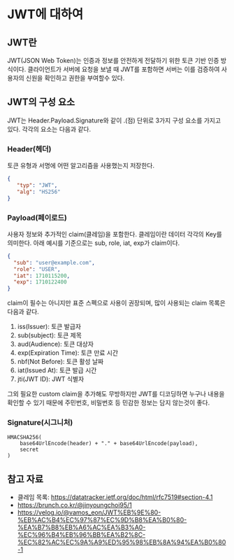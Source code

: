 # JWT에 대하여

## JWT란

JWT(JSON Web Token)는 인증과 정보를 안전하게 전달하기 위한 토큰 기반 인증 방식이다. 클라이언트가 서버에 요청을 보낼 때 JWT를 포함하면 서버는 이를 검증하여 사용자의 신원을 확인하고 권한을 부여할수 있다.

## JWT의 구성 요소

JWT는 Header.Payload.Signature와 같이 .(점) 단위로 3가지 구성 요소를 가지고 있다. 각각의 요소는 다음과 같다.

### Header(헤더)

토큰 유형과 서명에 어떤 알고리즘을 사용했는지 저장한다.

```json
{
   "typ": "JWT",
   "alg": "HS256"
}
```

### Payload(페이로드)

사용자 정보와 추가적인 claim(클레임)을 포함한다.
클레임이란 데이터 각각의 Key를 의미한다.
아래 예시를 기준으로는 sub, role, iat, exp가 claim이다.

```json
{
  "sub": "user@example.com",
  "role": "USER",
  "iat": 1710115200,
  "exp": 1710122400
}
```

claim이 필수는 아니지만 표준 스펙으로 사용이 권장되며, 많이 사용되는 claim 목록은 다음과 같다.

1. iss(Issuer): 토큰 발급자
2. sub(subject): 토큰 제목
3. aud(Audience): 토큰 대상자
4. exp(Expiration Time): 토큰 만료 시간
5. nbf(Not Before): 토큰 활성 날짜
6. iat(Issued At): 토큰 발급 시간
7. jti(JWT ID): JWT 식별자

그외 필요한 custom claim을 추가해도 무방하지만 JWT를 디코딩하면 누구나 내용을 확인할 수 있기 때문에 주민번호, 비밀번호 등 민감한 정보는 담지 않는것이 좋다.

### Signature(시그니처)

```text
HMACSHA256(
    base64UrlEncode(header) + "." + base64UrlEncode(payload),
    secret
)
```

## 참고 자료

- 클레임 목록: <https://datatracker.ietf.org/doc/html/rfc7519#section-4.1>
- <https://brunch.co.kr/@jinyoungchoi95/1>
- <https://velog.io/@vamos_eon/JWT%EB%9E%80-%EB%AC%B4%EC%97%87%EC%9D%B8%EA%B0%80-%EA%B7%B8%EB%A6%AC%EA%B3%A0-%EC%96%B4%EB%96%BB%EA%B2%8C-%EC%82%AC%EC%9A%A9%ED%95%98%EB%8A%94%EA%B0%80-1>
